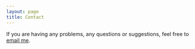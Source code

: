 ```yaml
---
layout: page
title: Contact
---
```


If you are having any problems, any questions or suggestions, feel free to [email me](lijenniferx@gmail.com).

